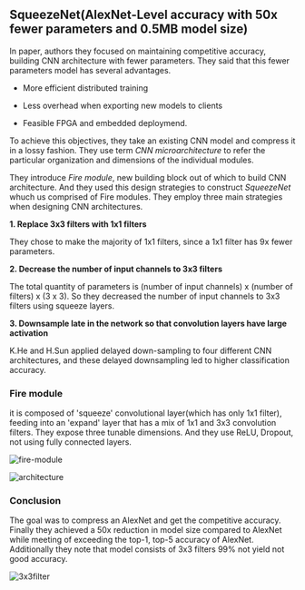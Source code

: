 ## SqueezeNet(AlexNet-Level accuracy with 50x fewer parameters and 0.5MB model size)

In paper, authors they focused on maintaining competitive accuracy, building CNN architecture with fewer parameters. They said that this fewer parameters model has several advantages.

- More efficient distributed training

- Less overhead when exporting new models to clients

- Feasible FPGA and embedded deploymend. 

To achieve this objectives, they take an existing CNN model and compress it in a lossy fashion. They use term _CNN microarchitecture_ to refer the particular organization and dimensions of the individual modules.

They introduce _Fire module_, new building block out of which to build CNN architecture. And they used this design strategies to construct _SqueezeNet_ whuch us comprised of Fire modules. They employ three main strategies when designing CNN architectures.

**1. Replace 3x3 filters with 1x1 filters**

They chose to make the majority of 1x1 filters, since a 1x1 filter has 9x fewer parameters.

**2. Decrease the number of input channels to 3x3 filters**

The total quantity of parameters is (number of input channels) x (number of filters) x (3 x 3). So they decreased the number of input channels to 3x3 filters using squeeze layers.

**3. Downsample late in the network so that convolution layers have large activation**

K.He and H.Sun applied delayed down-sampling to four different CNN architectures, and these delayed downsampling led to higher classification accuracy.


### Fire module ###

it is composed of 'squeeze' convolutional layer(which has only 1x1 filter), feeding into an 'expand' layer that has a mix of 1x1 and 3x3 convolution filters. They expose three tunable dimensions. And they use ReLU, Dropout, not using fully connected layers.

![fire-module](https://user-images.githubusercontent.com/90513931/213103516-01465652-7061-4cf2-94e1-efe4ffa8119d.png)

![architecture](https://user-images.githubusercontent.com/90513931/213103510-85292682-6b63-4601-ae42-000f13a77964.png)


### Conclusion ###

The goal was to compress an AlexNet and get the competitive accuracy. Finally they achieved a 50x reduction in model size compared to AlexNet while meeting of exceeding the top-1, top-5 accuracy of AlexNet. Additionally they note that model consists of 3x3 filters 99% not yield not good accuracy. 

![3x3filter](https://user-images.githubusercontent.com/90513931/213103518-388cce51-9a05-496c-8d37-5fd319d3b158.png)



